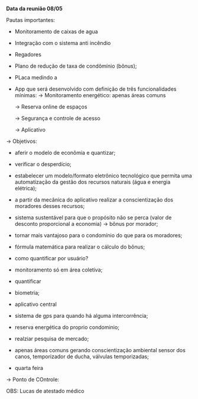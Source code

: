 **Data da reunião 08/05**

Pautas importantes:

- Monitoramento de caixas de agua

- Integração com o sistema anti incêndio

- Regadores

- Plano de redução de taxa de condômínio (bônus);

- PLaca medindo a

- App que será desenvolvido com definição de três funcionalidades mínimas:
  -> Monitoramento energético: apenas áreas comuns

  -> Reserva online de espaços

  -> Segurança e controle de acesso

  -> Aplicativo

-> Objetivos:

- aferir o modelo de econômia e quantizar;

- verificar o desperdício;

- estabelecer um modelo/formato eletrônico tecnológico que permita uma automatização da gestão dos recursos naturais (água e energia elétrica);

- a partir da mecânica do aplicativo realizar a conscientização dos moradores desses recursos;

- sistema sustentável para que o propósito não se perca (valor de desconto proporcional a economia) -> bônus por morador;

- tornar mais vantajoso para o condomínio do que para os moradores;

- fórmula matemática para realizar o cálculo do bônus;

- como quantificar por usuário?

- monitoramento só em área coletiva;

- quantificar

- biometria;

- aplicativo central

- sistema de gps para quando há alguma intercorrência;

- reserva energética do proprio condominio;

- realziar pesquisa de mercado;

- apenas áreas comuns gerando conscientização ambiental
  sensor dos canos, temporizador de ducha, válvulas temporizadas;

- quarta feira

-> Ponto de COntrole: 

OBS: Lucas de atestado médico 

